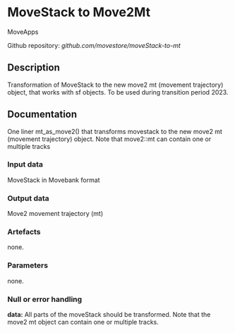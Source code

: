 # MoveStack to Move2Mt

MoveApps

Github repository: *github.com/movestore/moveStack-to-mt*

## Description
Transformation of MoveStack to the new move2 mt (movement trajectory) object, that works with sf objects. To be used during transition period 2023.

## Documentation
One liner mt_as_move2() that transforms movestack to the new move2 mt (movement trajectory) object. Note that move2::mt can contain one or multiple tracks

### Input data
MoveStack in Movebank format

### Output data
Move2 movement trajectory (mt)

### Artefacts
none.

### Parameters 
none.

### Null or error handling
**data:** All parts of the moveStack should be transformed. Note that the move2 mt object can contain one or multiple tracks.
